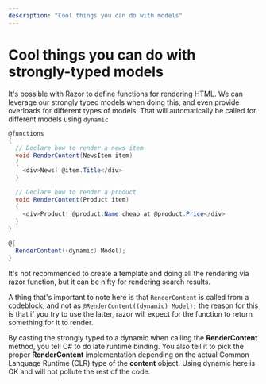 ```yaml
---
description: "Cool things you can do with models"
---
```

# Cool things you can do with strongly-typed models

It's possible with Razor to define functions for rendering HTML. We can leverage our strongly typed models when doing this, and even provide overloads for different types of models. That will automatically be called for different models using `dynamic`

```csharp
@functions
{
  // Declare how to render a news item
  void RenderContent(NewsItem item)
  {
    <div>News! @item.Title</div>
  }

  // Declare how to render a product
  void RenderContent(Product item)
  {
    <div>Product! @product.Name cheap at @product.Price</div>
  }
}

@{
  RenderContent((dynamic) Model);
}
```

It's not recommended to create a template and doing all the rendering via razor function, but it can be nifty for rendering search results.

A thing that's important to note here is that `RenderContent` is called from a codeblock, and not as `@RenderContent((dynamic) Model);` the reason for this is that if you try to use the latter, razor will expect for the function to return something for it to render.

By casting the strongly typed to a dynamic when calling the **RenderContent** method, you tell C# to do late runtime binding. You also tell it to pick the proper **RenderContent** implementation depending on the actual Common Language Runtime (CLR) type of the **content** object. Using dynamic here is OK and will not pollute the rest of the code.
